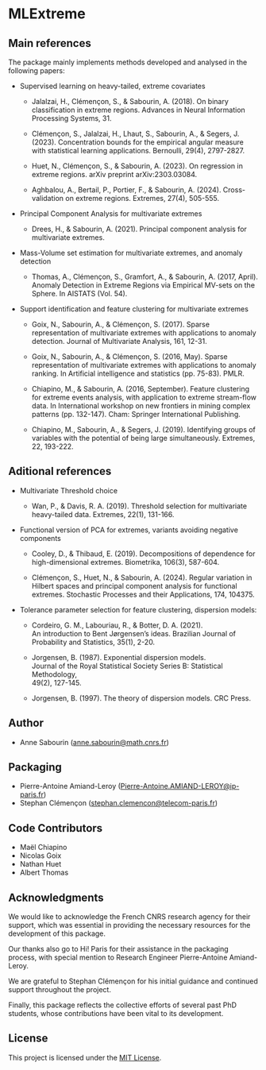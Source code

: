 # MLExtreme

## Main references 
The package mainly implements methods developed and analysed in the following papers: 

- Supervised learning on heavy-tailed, extreme covariates
	
	- Jalalzai, H., Clémençon, S., & Sabourin, A. (2018). On binary classification in extreme regions. Advances in Neural Information Processing Systems, 31.
	
	- Clémençon, S., Jalalzai, H., Lhaut, S., Sabourin, A., & Segers, J. (2023). Concentration bounds for the empirical angular measure with statistical learning applications. Bernoulli, 29(4), 2797-2827.
	
	- Huet, N., Clémençon, S., & Sabourin, A. (2023). On regression in extreme regions. arXiv preprint arXiv:2303.03084.
	
	- Aghbalou, A., Bertail, P., Portier, F., & Sabourin, A. (2024). Cross-validation on extreme regions. Extremes, 27(4), 505-555.
	
   
- Principal Component Analysis for multivariate extremes 
	
	- Drees, H., & Sabourin, A. (2021). Principal component analysis for multivariate extremes.
	
	
- Mass-Volume set estimation for multivariate extremes, and anomaly detection 
	
	- Thomas, A., Clémençon, S., Gramfort, A., & Sabourin, A. (2017, April). Anomaly Detection in Extreme Regions via Empirical MV-sets on the Sphere. In AISTATS (Vol. 54).

- Support identification and feature clustering for multivariate extremes 
	
	- Goix, N., Sabourin, A., & Clémençon, S. (2017). Sparse representation of multivariate extremes with applications to anomaly detection. Journal of Multivariate Analysis, 161, 12-31.
	
	- Goix, N., Sabourin, A., & Clémençon, S. (2016, May). Sparse representation of multivariate extremes with applications to anomaly ranking. In Artificial intelligence and statistics (pp. 75-83). PMLR.
	
	- Chiapino, M., & Sabourin, A. (2016, September). Feature clustering for extreme events analysis, with application to extreme stream-flow data. In International workshop on new frontiers in mining complex patterns (pp. 132-147). Cham: Springer International Publishing.
	
	- Chiapino, M., Sabourin, A., & Segers, J. (2019). Identifying groups of variables with the potential of being large simultaneously. Extremes, 22, 193-222.
	
## Aditional references 

- Multivariate Threshold choice 

	- Wan, P., & Davis, R. A. (2019). Threshold selection for multivariate heavy-tailed data. Extremes, 22(1), 131-166.
   
- Functional version of PCA for extremes, variants avoiding negative components
  
    - Cooley, D., & Thibaud, E. (2019). Decompositions of dependence for high-dimensional extremes. Biometrika, 106(3), 587-604.
	
	- Clémençon, S., Huet, N., & Sabourin, A. (2024). Regular variation in Hilbert spaces and principal component analysis for functional extremes. Stochastic Processes and their Applications, 174, 104375.
  
- Tolerance parameter selection for feature clustering, dispersion models: 
	
	-  Cordeiro, G. M., Labouriau, R., & Botter, D. A. (2021). \
An introduction to Bent Jørgensen’s ideas. Brazilian Journal of Probability and Statistics, 35(1), 2-20.

	- Jorgensen, B. (1987). Exponential dispersion models. \
Journal of the Royal Statistical Society Series B: Statistical Methodology, \
49(2), 127-145.

	- Jorgensen, B. (1997). The theory of dispersion models. CRC Press.



## Author
- Anne Sabourin ([anne.sabourin@math.cnrs.fr](mailto:anne.sabourin@math.cnrs.fr))

## Packaging
- Pierre-Antoine Amiand-Leroy ([Pierre-Antoine.AMIAND-LEROY@ip-paris.fr](mailto:Pierre-Antoine.AMIAND-LEROY@ip-paris.fr))
- Stephan Clémençon ([stephan.clemencon@telecom-paris.fr](mailto:stephan.clemencon@telecom-paris.fr))

## Code Contributors
- Maël Chiapino
- Nicolas Goix
- Nathan Huet
- Albert Thomas

## Acknowledgments

We would like to acknowledge the French CNRS research agency for their support, which was essential in providing the necessary resources for the development of this package.

Our thanks also go to Hi! Paris for their assistance in the packaging process, with special mention to Research Engineer Pierre-Antoine Amiand-Leroy.

We are grateful to Stephan Clémençon for his initial guidance and continued support throughout the project.

Finally, this package reflects the collective efforts of several past PhD students, whose contributions have been vital to its development.

## License
This project is licensed under the [MIT License](LICENSE).

